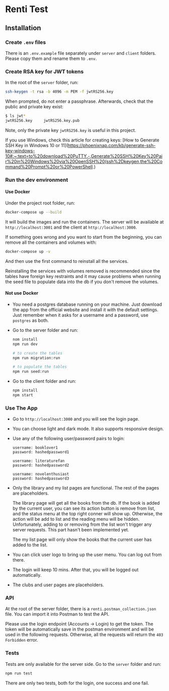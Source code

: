 # Renti Test

## Installation

### Create `.env` files

There is an `.env.example` file separately under `server` and `client` folders. Please copy them and rename them to `.env`.

### Create RSA key for JWT tokens

In the root of the `server` folder, run:

```bash
ssh-keygen -t rsa -b 4096 -m PEM -f jwtRS256.key
```

When prompted, do not enter a passphrase. Afterwards, check that the public and private key exist:

```bash
$ ls jwt*
jwtRS256.key     jwtRS256.key.pub
```

Note, only the private key `jwtRS256.key` is useful in this project.

If you use Windows, check this article for creating keys: [How to Generate SSH Key in Windows 10 or 11](https://phoenixnap.com/kb/generate-ssh-key-windows-10#:~:text=to%20download%20PuTTY.-,Generate%20SSH%20Key%20Pair%20in%20Windows%20via%20OpenSSH%20(ssh%2Dkeygen,the%20Command%20Prompt%20or%20PowerShell.)

### Run the dev environment

#### Use Docker

Under the project root folder, run:

```bash
docker-compose up --build
```

It will build the images and run the containers. The server will be available at `http://localhost:3001` and the client at `http://localhost:3000`.

If something goes wrong and you want to start from the beginning, you can remove all the containers and volumes with:

```bash
docker-compose up -v
```

And then use the first command to reinstall all the services.

Reinstalling the services with volumes removed is recommended since the tables have foreign key restraints and it may cause problems when running the seed file to populate data into the db if you don't remove the volumes.

#### Not use Docker

- You need a postgres database running on your machine. Just download the app from the official website and install it with the default settings. Just remember when it asks for a username and a password, use `postgres` as both.

- Go to the server folder and run:

  ```bash
  nom install
  npm run dev

  # to create the tables
  npm run migration:run

  # to populate the tables
  npm run seed:run
  ```

- Go to the client folder and run:

  ```bash
  npm install
  npm start
  ```

### Use The App

- Go to `http://localhost:3000` and you will see the login page.

- You can choose light and dark mode. It also supports responsive design.

- Use any of the following user/password pairs to login:

  ```text
  username: booklover1
  password: hashedpassword1

  username: literaturefan
  password: hashedpassword2

  username: novelenthusiast
  password: hashedpassword3
  ```

- Only the library and my list pages are functional. The rest of the pages are placeholders.

  The library page will get all the books from the db. If the book is added by the current user, you can see its action button is remove from list, and the status menu at the top right conner will show up. Otherwise, the action will be add to list and the reading menu will be hidden. Unfortunately, adding to or removing from the list won't trigger any server requests. This part hasn't been implemented yet.

  The my list page will only show the books that the current user has added to the list.

- You can click user logo to bring up the user menu. You can log out from there.

- The login will keep 10 mins. After that, you will be logged out automatically.

- The clubs and user pages are placeholders.

### API

At the root of the server folder, there is a `renti.postman_collection.json` file. You can import it into Postman to test the API.

Please use the login endpoint (Accounts -> Login) to get the token. The token will be automatically save in the postman environment and will be used in the following requests. Otherwise, all the requests will return the `403 Forbidden` error.

### Tests

Tests are only available for the server side. Go to the `server` folder and run:

```bash
npm run test
```

There are only two tests, both for the login, one success and one fail.
